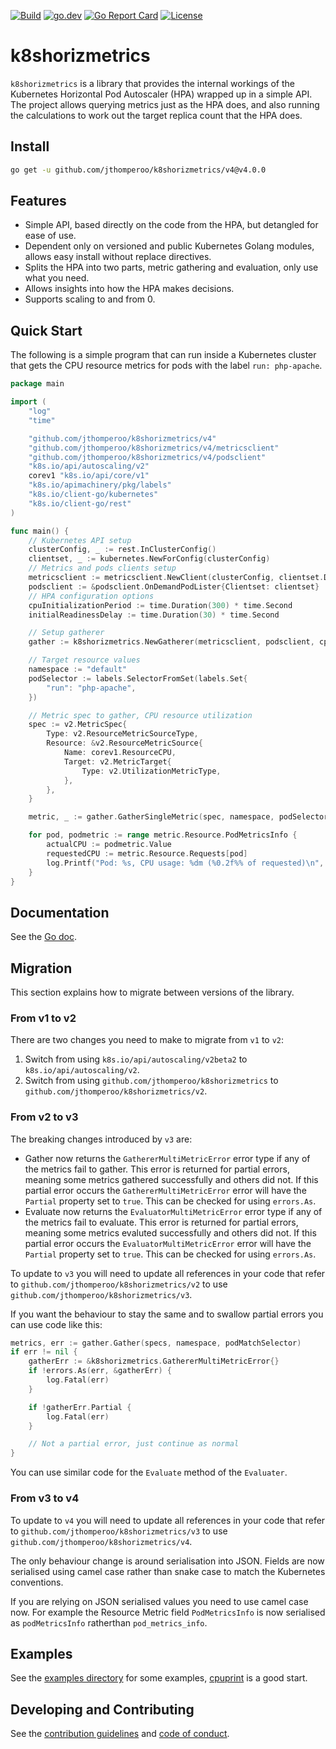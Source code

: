 [![Build](https://github.com/jthomperoo/k8shorizmetrics/workflows/main/badge.svg)](https://github.com/jthomperoo/k8shorizmetrics/actions)
[![go.dev](https://img.shields.io/badge/go.dev-reference-007d9c?logo=go&logoColor=white&style=flat)](https://pkg.go.dev/github.com/jthomperoo/k8shorizmetrics/v4)
[![Go Report
Card](https://goreportcard.com/badge/github.com/jthomperoo/k8shorizmetrics/v4)](https://goreportcard.com/report/github.com/jthomperoo/k8shorizmetrics/v4)
[![License](https://img.shields.io/:license-apache-blue.svg)](https://www.apache.org/licenses/LICENSE-2.0.html)

# k8shorizmetrics

`k8shorizmetrics` is a library that provides the internal workings of the Kubernetes Horizontal Pod Autoscaler (HPA)
wrapped up in a simple API. The project allows querying metrics just as the HPA does, and also running the calculations
to work out the target replica count that the HPA does.

## Install

```bash
go get -u github.com/jthomperoo/k8shorizmetrics/v4@v4.0.0
```

## Features

- Simple API, based directly on the code from the HPA, but detangled for ease of use.
- Dependent only on versioned and public Kubernetes Golang modules, allows easy install without replace directives.
- Splits the HPA into two parts, metric gathering and evaluation, only use what you need.
- Allows insights into how the HPA makes decisions.
- Supports scaling to and from 0.

## Quick Start

The following is a simple program that can run inside a Kubernetes cluster that gets the CPU resource metrics for
pods with the label `run: php-apache`.

```go
package main

import (
	"log"
	"time"

	"github.com/jthomperoo/k8shorizmetrics/v4"
	"github.com/jthomperoo/k8shorizmetrics/v4/metricsclient"
	"github.com/jthomperoo/k8shorizmetrics/v4/podsclient"
	"k8s.io/api/autoscaling/v2"
	corev1 "k8s.io/api/core/v1"
	"k8s.io/apimachinery/pkg/labels"
	"k8s.io/client-go/kubernetes"
	"k8s.io/client-go/rest"
)

func main() {
	// Kubernetes API setup
	clusterConfig, _ := rest.InClusterConfig()
	clientset, _ := kubernetes.NewForConfig(clusterConfig)
	// Metrics and pods clients setup
	metricsclient := metricsclient.NewClient(clusterConfig, clientset.Discovery())
	podsclient := &podsclient.OnDemandPodLister{Clientset: clientset}
	// HPA configuration options
	cpuInitializationPeriod := time.Duration(300) * time.Second
	initialReadinessDelay := time.Duration(30) * time.Second

	// Setup gatherer
	gather := k8shorizmetrics.NewGatherer(metricsclient, podsclient, cpuInitializationPeriod, initialReadinessDelay)

	// Target resource values
	namespace := "default"
	podSelector := labels.SelectorFromSet(labels.Set{
		"run": "php-apache",
	})

	// Metric spec to gather, CPU resource utilization
	spec := v2.MetricSpec{
		Type: v2.ResourceMetricSourceType,
		Resource: &v2.ResourceMetricSource{
			Name: corev1.ResourceCPU,
			Target: v2.MetricTarget{
				Type: v2.UtilizationMetricType,
			},
		},
	}

	metric, _ := gather.GatherSingleMetric(spec, namespace, podSelector)

	for pod, podmetric := range metric.Resource.PodMetricsInfo {
		actualCPU := podmetric.Value
		requestedCPU := metric.Resource.Requests[pod]
		log.Printf("Pod: %s, CPU usage: %dm (%0.2f%% of requested)\n", pod, actualCPU, float64(actualCPU)/float64(requestedCPU)*100.0)
	}
}
```

## Documentation

See the [Go doc](https://pkg.go.dev/github.com/jthomperoo/k8shorizmetrics/v4).

## Migration

This section explains how to migrate between versions of the library.

### From v1 to v2

There are two changes you need to make to migrate from `v1` to `v2`:

1. Switch from using `k8s.io/api/autoscaling/v2beta2` to `k8s.io/api/autoscaling/v2`.
2. Switch from using `github.com/jthomperoo/k8shorizmetrics` to `github.com/jthomperoo/k8shorizmetrics/v2`.

### From v2 to v3

The breaking changes introduced by `v3` are:

- Gather now returns the `GathererMultiMetricError` error type if any of the metrics fail to gather. This error is
returned for partial errors, meaning some metrics gathered successfully and others did not. If this partial error
occurs the `GathererMultiMetricError` error will have the `Partial` property set to `true`. This can be checked for
using `errors.As`.
- Evaluate now returns the `EvaluatorMultiMetricError` error type if any of the metrics fail to
evaluate. This error is returned for partial errors, meaning some metrics evaluted successfully and others did not.
If this partial error occurs the `EvaluatorMultiMetricError` error will have the `Partial` property set to `true`. This
can be checked for using `errors.As`.

To update to `v3` you will need to update all references in your code that refer to
`github.com/jthomperoo/k8shorizmetrics/v2` to use `github.com/jthomperoo/k8shorizmetrics/v3`.

If you want the behaviour to stay the same and to swallow partial errors you can use code like this:

```go
metrics, err := gather.Gather(specs, namespace, podMatchSelector)
if err != nil {
	gatherErr := &k8shorizmetrics.GathererMultiMetricError{}
	if !errors.As(err, &gatherErr) {
		log.Fatal(err)
	}

	if !gatherErr.Partial {
		log.Fatal(err)
	}

	// Not a partial error, just continue as normal
}
```

You can use similar code for the `Evaluate` method of the `Evaluater`.

### From v3 to v4

To update to `v4` you will need to update all references in your code that refer to
`github.com/jthomperoo/k8shorizmetrics/v3` to use `github.com/jthomperoo/k8shorizmetrics/v4`.

The only behaviour change is around serialisation into JSON. Fields are now serialised using camel case rather
than snake case to match the Kubernetes conventions.

If you are relying on JSON serialised values you need to use camel case now. For example the Resource Metric field
`PodMetricsInfo` is now serialised as `podMetricsInfo` ratherthan `pod_metrics_info`.

## Examples

See the [examples directory](./examples/) for some examples, [cpuprint](./examples/cpuprint/) is a good start.

## Developing and Contributing

See the [contribution guidelines](CONTRIBUTING.md) and [code of conduct](CODE_OF_CONDUCT.md).
